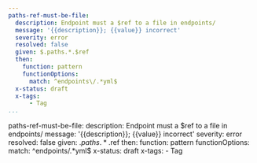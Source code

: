 ```yaml
---
paths-ref-must-be-file:
  description: Endpoint must a $ref to a file in endpoints/
  message: '{{description}}; {{value}} incorrect'
  severity: error
  resolved: false
  given: $.paths.*.$ref
  then:
    function: pattern
    functionOptions:
      match: ^endpoints\/.*yml$
  x-status: draft
  x-tags:
      - Tag        
...
```

paths-ref-must-be-file:
  description: Endpoint must a $ref to a file in endpoints/
  message: '{{description}}; {{value}} incorrect'
  severity: error
  resolved: false
  given: $.paths.*.$ref
  then:
    function: pattern
    functionOptions:
      match: ^endpoints\/.*yml$
  x-status: draft
  x-tags:
      - Tag        